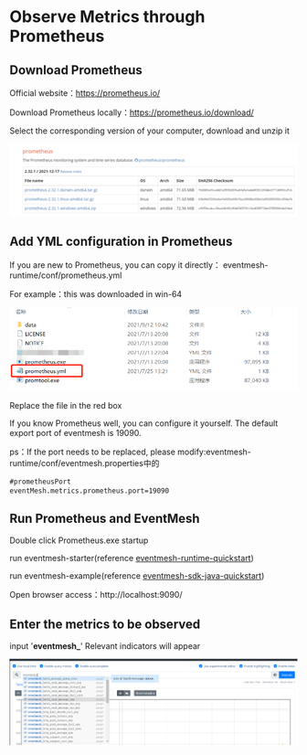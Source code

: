 # Observe Metrics through Prometheus

## Download Prometheus

Official website：https://prometheus.io/

Download Prometheus locally：https://prometheus.io/download/

Select the corresponding version of your computer, download and unzip it

![Prometheus-download](../../images/Prometheus-download.png)

## Add YML configuration in Prometheus

If you are new to Prometheus, you can copy it directly： eventmesh-runtime/conf/prometheus.yml

For example：this was downloaded in win-64

![prometheus-yml](../../images/prometheus-yml.png)

Replace the file in the red box

If you know Prometheus well, you can configure it yourself. The default export port of eventmesh is 19090.

ps：If the port needs to be replaced, please modify:eventmesh-runtime/conf/eventmesh.properties中的

```properties
#prometheusPort
eventMesh.metrics.prometheus.port=19090
```

## Run Prometheus and EventMesh

Double click Prometheus.exe startup

run eventmesh-starter(reference [eventmesh-runtime-quickstart](eventmesh-runtime-quickstart.md))

run eventmesh-example(reference [eventmesh-sdk-java-quickstart](eventmesh-sdk-java-quickstart.md))

Open browser access：http://localhost:9090/

## Enter the metrics to be observed

input '**eventmesh_**' Relevant indicators will appear

![promethus-search](../../images/promethus-search.png)
